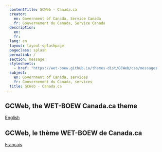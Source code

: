 ```yaml
---
  contentTitle: GCWeb - Canada.ca
  creator:
    en: Government of Canada, Service Canada
    fr: Gouvernement du Canada, Service Canada
  description:
    en:
    fr:
  lang: en
  layout: layout-splashpage
  pageclass: splash
  permalink: /
  section: message
  stylesheets:
    - href: "https://wet-boew.github.io/themes-dist/GCWeb/css/messages.min.css"
  subject:
    en: Government of Canada, services
    fr: Gouvernement du Canada, services
  title: GCWeb - Canada.ca
---
```


<div class="row">
	<section class="col-xs-6 text-right">
		<h2 class="wb-inv">GCWeb, the WET-BOEW Canada.ca theme</h2>
		<p><a href="./home.html" class="btn btn-primary">English</a></p>
	</section>
	<section class="col-xs-6" lang="fr">
		<h2 class="wb-inv">GCWeb, le thème WET-BOEW de Canada.ca</h2>
		<p><a href="./accueil.html" class="btn btn-primary">Français</a></p>
	</section>
</div>
